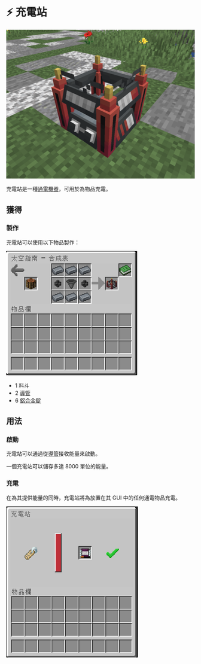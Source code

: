 # ⚡ 充電站

![](<../.gitbook/assets/image (15).png>)

充電站是一種[通電機器](../space/energy-systems.md)，可用於為物品充電。

## 獲得

### 製作

充電站可以使用以下物品製作：

![](<../.gitbook/assets/image (213) (1) (1).png>)

* 1 料斗
* 2 [導管](Conduit.md)
* 6 [鋁合金錠](aluminium-alloy-ingot.md)

## 用法

### 啟動

充電站可以通過從[導管](Conduit.md)接收能量來啟動。

一個充電站可以儲存多達 8000 單位的能量。

### 充電

在為其提供能量的同時，充電站將為放置在其 GUI 中的任何通電物品充電。

![](<../.gitbook/assets/image (219) (1).png>)
